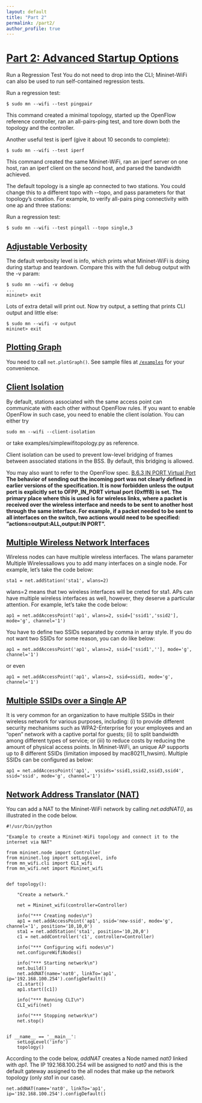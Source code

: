 ```yaml
---
layout: default
title: "Part 2"
permalink: /part2/
author_profile: true
---
```

<a id="part2"></a>
# [Part 2: Advanced Startup Options](#part2)
 

Run a Regression Test
You do not need to drop into the CLI; Mininet-WiFi can also be used to run self-contained regression tests.

Run a regression test:

```
$ sudo mn --wifi --test pingpair
```

This command created a minimal topology, started up the OpenFlow reference controller, ran an all-pairs-ping test, and tore down both the topology and the controller.

Another useful test is iperf (give it about 10 seconds to complete):

```
$ sudo mn --wifi --test iperf
```
This command created the same Mininet-WiFi, ran an iperf server on one host, ran an iperf client on the second host, and parsed the bandwidth achieved.

The default topology is a single ap connected to two stations. You could change this to a different topo with --topo, and pass parameters for that topology’s creation. For example, to verify all-pairs ping connectivity with one ap and three stations:

Run a regression test:
```
$ sudo mn --wifi --test pingall --topo single,3
```

<a id="verbosity"></a>
## [Adjustable Verbosity](#verbosity)
The default verbosity level is info, which prints what Mininet-WiFi is doing during startup and teardown. Compare this with the full debug output with the -v param:
```
$ sudo mn --wifi -v debug
...
mininet> exit
```
Lots of extra detail will print out. Now try output, a setting that prints CLI output and little else:
```
$ sudo mn --wifi -v output
mininet> exit
```

<a id="plot-graph"></a>
## [Plotting Graph](#plot-graph)

You need to call `net.plotGraph()`. See sample files at [`/examples`](https://github.com/intrig-unicamp/mininet-wifi/tree/master/examples) for your convenience.

<a id="clientisolation"></a>
## [Client Isolation](#clientisolation)


By default, stations associated with the same access point can communicate with each other without OpenFlow rules. If you want to enable OpenFlow in such case, you need to enable the client
isolation. You can either try
``` 
sudo mn --wifi --client-isolation
```
or take examples/simplewifitopology.py as reference.  

Client isolation can be used to prevent low-level bridging of frames between associated stations in the BSS. By default, this bridging is allowed.  

You may also want to refer to the OpenFlow spec.
[B.6.3 IN PORT Virtual Port](https://www.opennetworking.org/images/stories/downloads/sdn-resources/onf-specifications/openflow/openflow-switch-v1.5.0.noipr.pdf
) 
**The behavior of sending out the incoming port was not clearly defined in earlier versions of the specification. It is now forbidden unless the output port is explicitly set to OFPP_IN_PORT virtual port (0xfff8) is set. The primary place where this is used is for wireless links, where a packet is received over the wireless interface and needs to be sent to another host through the same interface. For example, if a packet needed to be sent to all interfaces on the switch, two actions would need to be specified: ”actions=output:ALL,output:IN PORT”.**

<a id="multipleifaces"></a>
## [Multiple Wireless Network Interfaces](#multipleifaces)

Wireless nodes can have multiple wireless interfaces. The wlans parameter Multiple Wirelessallows you to add many interfaces on a single node. For example, let’s take the code below:   
```
sta1 = net.addStation('sta1', wlans=2)
```

wlans=2 means that two wireless interfaces will be creted for sta1. APs can have multiple wireless interfaces as well, however, they deserve a particular attention. For example, let’s take the code below:    
```
ap1 = net.addAccessPoint('ap1', wlans=2, ssid=['ssid1','ssid2'], mode='g', channel='1')
```

You have to define two SSIDs separated by comma in array style. If you do not want two SSIDs for some reason, you can do like below:

```
ap1 = net.addAccessPoint('ap1', wlans=2, ssid=['ssid1',''], mode='g', channel='1')
``` 
or even
```
ap1 = net.addAccessPoint('ap1', wlans=2, ssid=ssid1, mode='g', channel='1')
``` 

<a id="multiplessids"></a>
## [Multiple SSIDs over a Single AP](#multiplessids)
It is very common for an organization to have multiple SSIDs in their wireless network for various purposes, including: (i) to provide different security mechanisms such as WPA2-Enterprise for your employees and an “open” network with a captive portal for guests; (ii) to split bandwidth among different types of service; or (iii) to reduce costs by reducing the amount of physical access points. In Mininet-WiFi, an unique AP supports up to 8 different SSIDs (limitation imposed by mac80211_hwsim). Multiple SSIDs can be configured as below:
```
ap1 = net.addAccessPoint('ap1',  vssids='ssid1,ssid2,ssid3,ssid4', ssid='ssid', mode='g', channel='1')
```

<a id="nat"></a>
## [Network Address Translator (NAT)](#nat)

You can add a NAT to the Mininet-WiFi network by calling _net.addNAT()_, as illustrated in the code below.

```
#!/usr/bin/python

"Example to create a Mininet-WiFi topology and connect it to the internet via NAT"

from mininet.node import Controller
from mininet.log import setLogLevel, info
from mn_wifi.cli import CLI_wifi
from mn_wifi.net import Mininet_wifi


def topology():

    "Create a network."

    net = Mininet_wifi(controller=Controller)

    info("*** Creating nodes\n")
    ap1 = net.addAccessPoint('ap1', ssid='new-ssid', mode='g', channel='1', position='10,10,0')
    sta1 = net.addStation('sta1', position='10,20,0')
    c1 = net.addController('c1', controller=Controller)

    info("*** Configuring wifi nodes\n")
    net.configureWifiNodes()

    info("*** Starting network\n")
    net.build()
    net.addNAT(name='nat0', linkTo='ap1', ip='192.168.100.254').configDefault()
    c1.start()
    ap1.start([c1])

    info("*** Running CLI\n")
    CLI_wifi(net)

    info("*** Stopping network\n")
    net.stop()

    
if __name__ == '__main__':
    setLogLevel('info')
    topology()
```

According to the code below, _addNAT_ creates a Node named _nat0_ linked with _ap1_. The IP 192.168.100.254 will be assigned to _nat0_ and this is the default gateway assigned to the all nodes that make up the network topology (only _sta1_ in our case).   

```
net.addNAT(name='nat0', linkTo='ap1', ip='192.168.100.254').configDefault()
```
